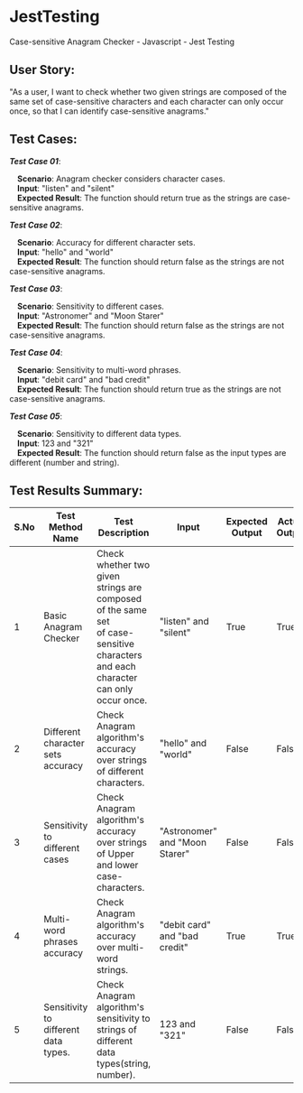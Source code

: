 
# JestTesting

Case-sensitive Anagram Checker - Javascript - Jest Testing 

 


## User Story:
 "As a user, I want to check whether two given strings are composed of the same set of case-sensitive characters  and each character can only occur once, so that I can identify case-sensitive anagrams."
## Test Cases:

***Test Case 01***:

&emsp;**Scenario**: Anagram checker considers character cases.  
&emsp;**Input**: "listen" and "silent"  
&emsp;**Expected Result**: The function should return true as the strings are case-sensitive anagrams.

***Test Case 02***:

&emsp;**Scenario**: Accuracy for different character sets.  
&emsp;**Input**: "hello" and "world"  
&emsp;**Expected Result**: The function should return false as the strings are not case-sensitive anagrams.

***Test Case 03***:

&emsp;**Scenario**: Sensitivity to different cases.  
&emsp;**Input**: "Astronomer" and "Moon Starer"  
&emsp;**Expected Result**: The function should return false as the strings are not case-sensitive anagrams.

***Test Case 04***:

&emsp;**Scenario**: Sensitivity to multi-word phrases.  
&emsp;**Input**: "debit card" and "bad credit"  
&emsp;**Expected Result**: The function should return true as the strings are not case-sensitive anagrams.

***Test Case 05***:

&emsp;**Scenario**: Sensitivity to different data types.  
&emsp;**Input**: 123 and "321"  
&emsp;**Expected Result**: The function should return false as the input types are different (number and string).


## Test Results Summary:

| S.No 	| Test Method Name                     	| Test Description                                                                                                                     	| Input                          	| Expected Output 	| Actual Output 	|
|------	|--------------------------------------	|--------------------------------------------------------------------------------------------------------------------------------------	|--------------------------------	|-----------------	|---------------	|
|   1  	| Basic Anagram Checker                	| Check whether two given strings are composed of the same set<br>of case-sensitive characters and each character can only occur once. 	| "listen" and "silent"          	| True            	| True          	|
|   2  	| Different character sets accuracy    	| Check Anagram algorithm's accuracy over strings of different characters.                                                             	| "hello" and "world"            	| False           	| False         	|
|   3  	| Sensitivity to different cases       	| Check Anagram algorithm's accuracy over strings of Upper and lower case-characters.                                                  	| "Astronomer" and "Moon Starer" 	| False           	| False         	|
|   4  	| Multi-word phrases accuracy          	| Check Anagram algorithm's accuracy over multi-word strings.                                                                          	| "debit card" and "bad credit"  	| True            	| True          	|
|   5  	| Sensitivity to different data types. 	| Check Anagram algorithm's sensitivity to strings of different data types(string, number).                                            	| 123 and "321"                  	| False           	| False         	|

